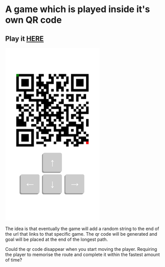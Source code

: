 # A game which is played inside it's own QR code

## Play it [HERE](https://q.artomweb.com)

<img src="screenshot.png" width="300">

The idea is that eventually the game will add a random string to the end of the url that links to that specific game. The qr code will be generated and goal will be placed at the end of the longest path.

Could the qr code disappear when you start moving the player. Requiring the player to memorise the route and complete it within the fastest amount of time?
